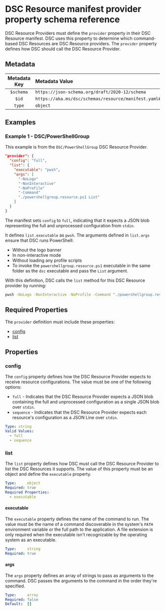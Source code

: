 # DSC Resource manifest provider property schema reference

DSC Resource Providers must define the `provider` property in their DSC Resource manifest. DSC uses
this property to determine which command-based DSC Resources are DSC Resource providers. The
`provider` property defines how DSC should call the DSC Resource Provider.

## Metadata

| Metadata Key | Metadata Value                                                           |
|:------------:|:-------------------------------------------------------------------------|
|  `$schema`   | `https://json-schema.org/draft/2020-12/schema`                           |
|    `$id`     | `https://aka.ms/dsc/schemas/resource/manifest.yaml#/properties/provider` |
|    `type`    | `object`                                                                 |

## Examples

### Example 1 - DSC/PowerShellGroup

This example is from the `DSC/PowerShellGroup` DSC Resource Provider.

```json
"provider": {
  "config": "full",
  "list": {
    "executable": "pwsh",
    "args": [
      "-NoLogo"
      "-NonInteractive"
      "-NoProfile"
      "-Command"
      "./powershellgroup.resource.ps1 List"
    ]
  }
}
```

The manifest sets `config` to `full`, indicating that it expects a JSON blob representing the full
and unprocessed configuration from `stdin`.

It defines `list.executable` as `pwsh`. The arguments defined in `list.args` ensure that DSC runs
PowerShell:

- Without the logo banner
- In non-interactive mode
- Without loading any profile scripts
- To invoke the `powershellgroup.resource.ps1` executable in the same folder as the `dsc`
  executable and pass the `List` argument.

With this definition, DSC calls the `list` method for this DSC Resource provider by running:

```sh
pwsh -NoLogo -NonInteractive -NoProfile -Command "./powershellgroup.resource.ps1 List"
```

## Required Properties

The `provider` definition must include these properties:

- [config](#config)
- [list](#list)

## Properties

### config

The `config` property defines how the DSC Resource Provider expects to receive resource
configurations. The value must be one of the following options:

- `full` - Indicates that the DSC Resource Provider expects a JSON blob containing the full and
  unprocessed configuration as a single JSON blob over `stdin`.
- `sequence` - Indicates that the DSC Resource Provider expects each resource's configuration as
  a JSON Line over `stdin`.

```yaml
Type: string
Valid Values:
  - full
  - sequence
```

### list

The `list` property defines how DSC must call the DSC Resource Provider to list the DSC Resources
it supports. The value of this property must be an object and define the `executable` property.

```yaml
Type:     object
Required: true
Required Properties:
  - executable
```

#### executable

The `executable` property defines the name of the command to run. The value must be the name of a
command discoverable in the system's `PATH` environment variable or the full path to the
application. A file extension is only required when the executable isn't recognizable by the
operating system as an executable.

```yaml
Type:     string
Required: true
```

#### args

The `args` property defines an array of strings to pass as arguments to the command. DSC passes the
arguments to the command in the order they're specified.

```yaml
Type:     array
Required: false
Default:  []
```
